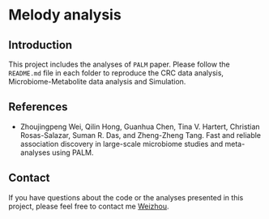 # Melody analysis

## Introduction

This project includes the analyses of `PALM` paper. Please follow the `README.md` file in each folder to reproduce the CRC data analysis, Microbiome-Metabolite data analysis and Simulation.

## References

* Zhoujingpeng Wei, Qilin Hong, Guanhua Chen, Tina V. Hartert, Christian Rosas-Salazar,  Suman R. Das, and Zheng-Zheng Tang. Fast and reliable association discovery in large-scale microbiome studies and meta-analyses using PALM.

## Contact

If you have questions about the code or the analyses presented in this project, please feel free to contact me [Weizhou](mailto:zwei74@wisc.edu?subject=[GitHub]%20Melody%20paper%20analysis).

